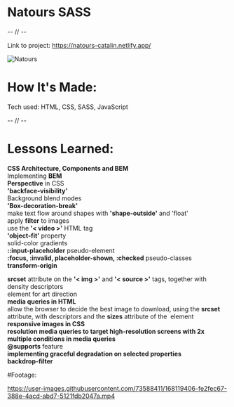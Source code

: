 # Natours SASS

-- // --

Link to project: https://natours-catalin.netlify.app/

![Natours](https://user-images.githubusercontent.com/73588411/168121786-537e8588-b1d6-45e4-a4e0-42b088735031.jpg)

# How It's Made:

Tech used: HTML, CSS, SASS, JavaScript

-- // --

# Lessons Learned:

 **CSS Architecture, Components and BEM**\
 Implementing **BEM**\
**Perspective** in CSS\
**'backface-visibility'**\
Background blend modes\
**'Box-decoration-break'**\
make text flow around shapes with **'shape-outside'** and 'float'\
apply **filter** to images\
use the **'< video >'** HTML tag\
**'object-fit'** property\
solid-color gradients\
**::input-placeholder** pseudo-element\
**:focus, :invalid, placeholder-shown, :checked** pseudo-classes\
**transform-origin**

**srcset** attribute on the **'< img >'** and **'< source >'** tags, together with density descriptors\
**<picture>** element for art direction\
**media queries in HTML**\
allow the browser to decide the best image to download, using the **srcset** attribute, with descriptors and the **sizes** attribute of the **<img>** element  \
**responsive images in CSS**\
**resolution media queries to target high-resolution screens with 2x**\
**multiple conditions in media queries**\
**@supports** feature\
**implementing graceful degradation on selected properties**\
**backdrop-filter**

#Footage:

https://user-images.githubusercontent.com/73588411/168119406-fe2fec67-388e-4acd-abd7-5121fdb2047a.mp4


